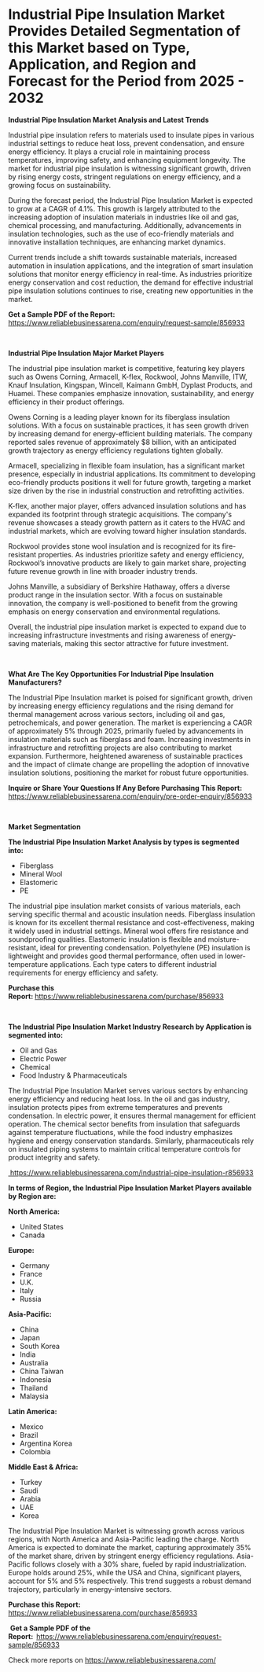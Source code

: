 <p><h1>Industrial Pipe Insulation Market Provides Detailed Segmentation of this Market based on Type, Application, and Region and Forecast for the Period from 2025 - 2032</h1></p><p><strong>Industrial Pipe Insulation Market Analysis and Latest Trends</strong></p>
<p><p>Industrial pipe insulation refers to materials used to insulate pipes in various industrial settings to reduce heat loss, prevent condensation, and ensure energy efficiency. It plays a crucial role in maintaining process temperatures, improving safety, and enhancing equipment longevity. The market for industrial pipe insulation is witnessing significant growth, driven by rising energy costs, stringent regulations on energy efficiency, and a growing focus on sustainability. </p><p>During the forecast period, the Industrial Pipe Insulation Market is expected to grow at a CAGR of 4.1%. This growth is largely attributed to the increasing adoption of insulation materials in industries like oil and gas, chemical processing, and manufacturing. Additionally, advancements in insulation technologies, such as the use of eco-friendly materials and innovative installation techniques, are enhancing market dynamics. </p><p>Current trends include a shift towards sustainable materials, increased automation in insulation applications, and the integration of smart insulation solutions that monitor energy efficiency in real-time. As industries prioritize energy conservation and cost reduction, the demand for effective industrial pipe insulation solutions continues to rise, creating new opportunities in the market.</p></p>
<p><strong>Get a Sample PDF of the Report:&nbsp;</strong> <a href="https://www.reliablebusinessarena.com/enquiry/request-sample/856933?utm_campaign=2131&utm_medium=2&utm_source=Github&utm_content=ia&utm_term=17022025&utm_id=industrial-pipe-insulation">https://www.reliablebusinessarena.com/enquiry/request-sample/856933</a></p>
<p>&nbsp;</p>
<p><strong>Industrial Pipe Insulation Major Market Players</strong></p>
<p><p>The industrial pipe insulation market is competitive, featuring key players such as Owens Corning, Armacell, K-flex, Rockwool, Johns Manville, ITW, Knauf Insulation, Kingspan, Wincell, Kaimann GmbH, Dyplast Products, and Huamei. These companies emphasize innovation, sustainability, and energy efficiency in their product offerings.</p><p>Owens Corning is a leading player known for its fiberglass insulation solutions. With a focus on sustainable practices, it has seen growth driven by increasing demand for energy-efficient building materials. The company reported sales revenue of approximately $8 billion, with an anticipated growth trajectory as energy efficiency regulations tighten globally.</p><p>Armacell, specializing in flexible foam insulation, has a significant market presence, especially in industrial applications. Its commitment to developing eco-friendly products positions it well for future growth, targeting a market size driven by the rise in industrial construction and retrofitting activities.</p><p>K-flex, another major player, offers advanced insulation solutions and has expanded its footprint through strategic acquisitions. The company's revenue showcases a steady growth pattern as it caters to the HVAC and industrial markets, which are evolving toward higher insulation standards.</p><p>Rockwool provides stone wool insulation and is recognized for its fire-resistant properties. As industries prioritize safety and energy efficiency, Rockwool’s innovative products are likely to gain market share, projecting future revenue growth in line with broader industry trends.</p><p>Johns Manville, a subsidiary of Berkshire Hathaway, offers a diverse product range in the insulation sector. With a focus on sustainable innovation, the company is well-positioned to benefit from the growing emphasis on energy conservation and environmental regulations.</p><p>Overall, the industrial pipe insulation market is expected to expand due to increasing infrastructure investments and rising awareness of energy-saving materials, making this sector attractive for future investment.</p></p>
<p>&nbsp;</p>
<p><strong>What Are The Key Opportunities For Industrial Pipe Insulation Manufacturers?</strong></p>
<p><p>The Industrial Pipe Insulation market is poised for significant growth, driven by increasing energy efficiency regulations and the rising demand for thermal management across various sectors, including oil and gas, petrochemicals, and power generation. The market is experiencing a CAGR of approximately 5% through 2025, primarily fueled by advancements in insulation materials such as fiberglass and foam. Increasing investments in infrastructure and retrofitting projects are also contributing to market expansion. Furthermore, heightened awareness of sustainable practices and the impact of climate change are propelling the adoption of innovative insulation solutions, positioning the market for robust future opportunities.</p></p>
<p><strong>Inquire or Share Your Questions If Any Before Purchasing This Report:</strong> <a href="https://www.reliablebusinessarena.com/enquiry/pre-order-enquiry/856933?utm_campaign=2131&utm_medium=2&utm_source=Github&utm_content=ia&utm_term=17022025&utm_id=industrial-pipe-insulation">https://www.reliablebusinessarena.com/enquiry/pre-order-enquiry/856933</a></p>
<p>&nbsp;</p>
<p><strong>Market Segmentation</strong></p>
<p><strong>The Industrial Pipe Insulation Market Analysis by types is segmented into:</strong></p>
<p><ul><li>Fiberglass</li><li>Mineral Wool</li><li>Elastomeric</li><li>PE</li></ul></p>
<p><p>The industrial pipe insulation market consists of various materials, each serving specific thermal and acoustic insulation needs. Fiberglass insulation is known for its excellent thermal resistance and cost-effectiveness, making it widely used in industrial settings. Mineral wool offers fire resistance and soundproofing qualities. Elastomeric insulation is flexible and moisture-resistant, ideal for preventing condensation. Polyethylene (PE) insulation is lightweight and provides good thermal performance, often used in lower-temperature applications. Each type caters to different industrial requirements for energy efficiency and safety.</p></p>
<p><strong>Purchase this Report:&nbsp;</strong><a href="https://www.reliablebusinessarena.com/purchase/856933?utm_campaign=2131&utm_medium=2&utm_source=Github&utm_content=ia&utm_term=17022025&utm_id=industrial-pipe-insulation">https://www.reliablebusinessarena.com/purchase/856933</a></p>
<p>&nbsp;</p>
<p><strong>The Industrial Pipe Insulation Market Industry Research by Application is segmented into:</strong></p>
<p><ul><li>Oil and Gas</li><li>Electric Power</li><li>Chemical</li><li>Food Industry & Pharmaceuticals</li></ul></p>
<p><p>The Industrial Pipe Insulation Market serves various sectors by enhancing energy efficiency and reducing heat loss. In the oil and gas industry, insulation protects pipes from extreme temperatures and prevents condensation. In electric power, it ensures thermal management for efficient operation. The chemical sector benefits from insulation that safeguards against temperature fluctuations, while the food industry emphasizes hygiene and energy conservation standards. Similarly, pharmaceuticals rely on insulated piping systems to maintain critical temperature controls for product integrity and safety.</p></p>
<p><a href="https://www.reliablebusinessarena.com/industrial-pipe-insulation-r856933?utm_campaign=2131&utm_medium=2&utm_source=Github&utm_content=ia&utm_term=17022025&utm_id=industrial-pipe-insulation">&nbsp;https://www.reliablebusinessarena.com/industrial-pipe-insulation-r856933</a></p>
<p><strong>In terms of Region, the Industrial Pipe Insulation Market Players available by Region are:</strong></p>
<p>
    <p> <strong> North America: </strong>
        <ul>
            <li>United States</li>
            <li>Canada</li>
        </ul>
        </p> 
    <p> <strong> Europe: </strong>
        <ul>
            <li>Germany</li>
            <li>France</li>
            <li>U.K.</li>
            <li>Italy</li>
            <li>Russia</li>
        </ul>
        </p> 
    <p> <strong> Asia-Pacific: </strong>
        <ul>
            <li>China</li>
            <li>Japan</li>
            <li>South Korea</li>
            <li>India</li>
            <li>Australia</li>
            <li>China Taiwan</li>
            <li>Indonesia</li>
            <li>Thailand</li>
            <li>Malaysia</li>
        </ul>
        </p> 
    <p> <strong> Latin America: </strong>
        <ul>
            <li>Mexico</li>
            <li>Brazil</li>
            <li>Argentina Korea</li>
            <li>Colombia</li>
        </ul>
        </p> 
    <p> <strong> Middle East & Africa: </strong>
        <ul>
            <li>Turkey</li>
            <li>Saudi</li>
            <li>Arabia</li>
            <li>UAE</li>
            <li>Korea</li>
        </ul>
    </p>
    </p>
<p><p>The Industrial Pipe Insulation Market is witnessing growth across various regions, with North America and Asia-Pacific leading the charge. North America is expected to dominate the market, capturing approximately 35% of the market share, driven by stringent energy efficiency regulations. Asia-Pacific follows closely with a 30% share, fueled by rapid industrialization. Europe holds around 25%, while the USA and China, significant players, account for 5% and 5% respectively. This trend suggests a robust demand trajectory, particularly in energy-intensive sectors.</p></p>
<p><strong>Purchase this Report: </strong><a href="https://www.reliablebusinessarena.com/purchase/856933?utm_campaign=2131&utm_medium=2&utm_source=Github&utm_content=ia&utm_term=17022025&utm_id=industrial-pipe-insulation">https://www.reliablebusinessarena.com/purchase/856933</a></p>
<p>&nbsp;<strong>Get a Sample PDF of the Report:&nbsp;&nbsp;</strong><a href="https://www.reliablebusinessarena.com/enquiry/request-sample/856933?utm_campaign=2131&utm_medium=2&utm_source=Github&utm_content=ia&utm_term=17022025&utm_id=industrial-pipe-insulation">https://www.reliablebusinessarena.com/enquiry/request-sample/856933</a></p>
<p><strong></strong></p>
<p>Check more reports on <a href="https://www.reliablebusinessarena.com/?utm_campaign=2131&utm_medium=2&utm_source=Github&utm_content=ia&utm_term=17022025&utm_id=industrial-pipe-insulation">https://www.reliablebusinessarena.com/</a></p>